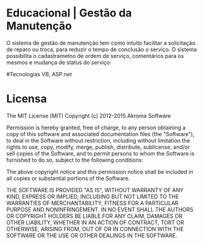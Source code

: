 # Educacional | Gestão da Manutenção
O sistema de gestão de manutenção tem como intuito facilitar a solicitação de reparo ou troca, para reduzir o tempo de conclusão o serviço. O sistema possibilita o cadastrametno de ordem de serviço, comentários para os mesmos e mudança de status do serviço.

#Tecnologias
VB, ASP.net

# Licensa
The MIT License (MIT)
Copyright (c) 2012-2015 Akroma Software

Permission is hereby granted, free of charge, to any person obtaining a copy of this software and associated documentation files (the "Software"), to deal in the Software without restriction, including without limitation the rights to use, copy, modify, merge, publish, distribute, sublicense, and/or sell copies of the Software, and to permit persons to whom the Software is furnished to do so, subject to the following conditions:

The above copyright notice and this permission notice shall be included in all copies or substantial portions of the Software.

THE SOFTWARE IS PROVIDED "AS IS", WITHOUT WARRANTY OF ANY KIND, EXPRESS OR IMPLIED, INCLUDING BUT NOT LIMITED TO THE WARRANTIES OF MERCHANTABILITY, FITNESS FOR A PARTICULAR PURPOSE AND NONINFRINGEMENT. IN NO EVENT SHALL THE AUTHORS OR COPYRIGHT HOLDERS BE LIABLE FOR ANY CLAIM, DAMAGES OR OTHER LIABILITY, WHETHER IN AN ACTION OF CONTRACT, TORT OR OTHERWISE, ARISING FROM, OUT OF OR IN CONNECTION WITH THE SOFTWARE OR THE USE OR OTHER DEALINGS IN THE SOFTWARE.

